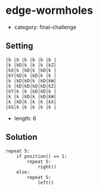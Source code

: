 # edge-wormholes
- category: final-challenge

## Setting

```
|b |b |b |b |b |b |
|k |kD|k |k |k |kZ|
|kX|k |kD|k |kD|k |
|kY|kD|k |kD|k |k |
|k |kD|kD|k |kD|kW|
|k |kD|kD|kD|kD|kZ|
|kY|k |k |kD|kD|k |
|k |k |kD|k |kD|kW|
|k |kD|k |k |k |kX|
|kS|k |k |k |k |k |
```

- length: 6

## Solution

```
repeat 5:
    if position() == 1:
        repeat 5:   
            right()
    else:
        repeat 5:
            left()
```
